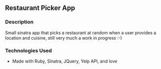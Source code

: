 ## Restaurant Picker App

### Description
Small sinatra app that picks a restaurant at random when a user provides a location and cuisine, still very much a work in progress :-)

### Technologies Used
- Made with Ruby, Sinatra, JQuery, Yelp API, and love